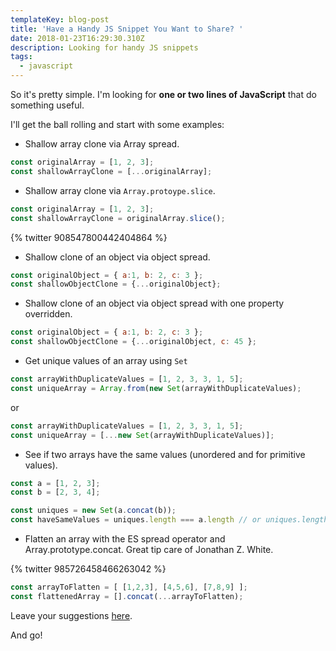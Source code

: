 ```yaml
---
templateKey: blog-post
title: 'Have a Handy JS Snippet You Want to Share? '
date: 2018-01-23T16:29:30.310Z
description: Looking for handy JS snippets
tags:
  - javascript
---
```

So it's pretty simple. I'm looking for **one or two lines of JavaScript** that do something useful.

I'll get the ball rolling and start with some examples:

* Shallow array clone via Array spread.
```javascript
const originalArray = [1, 2, 3];
const shallowArrayClone = [...originalArray];

```

* Shallow array clone via `Array.protoype.slice`.

```javascript
const originalArray = [1, 2, 3];
const shallowArrayClone = originalArray.slice();

```

{% twitter 908547800442404864 %}

* Shallow clone of an object via object spread.
```javascript
const originalObject = { a:1, b: 2, c: 3 };
const shallowObjectClone = {...originalObject};

```

* Shallow clone of an object via object spread with one property overridden.
```javascript
const originalObject = { a:1, b: 2, c: 3 };
const shallowObjectClone = {...originalObject, c: 45 };

```

* Get unique values of an array using `Set`
```javascript
const arrayWithDuplicateValues = [1, 2, 3, 3, 1, 5];
const uniqueArray = Array.from(new Set(arrayWithDuplicateValues);
```

or

```javascript
const arrayWithDuplicateValues = [1, 2, 3, 3, 1, 5];
const uniqueArray = [...new Set(arrayWithDuplicateValues)];
```

* See if two arrays have the same values (unordered and for primitive values).

```javascript
const a = [1, 2, 3];
const b = [2, 3, 4];

const uniques = new Set(a.concat(b));
const haveSameValues = uniques.length === a.length // or uniques.length === b.length;
```

* Flatten an array with the ES spread operator and Array.prototype.concat. Great tip care of Jonathan Z. White.

{% twitter 985726458466263042 %} 

```javascript
const arrayToFlatten = [ [1,2,3], [4,5,6], [7,8,9] ];
const flattenedArray = [].concat(...arrayToFlatten);
```

Leave your suggestions [here](https://dev.to/nickytonline/handy-js-snippets-352f/#comments).

And go!
